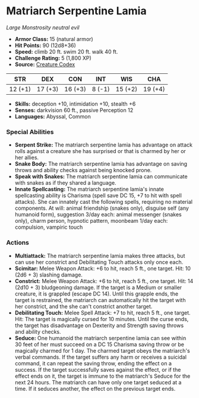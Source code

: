 # Matriarch Serpentine Lamia

*Large* *Monstrosity* *neutral evil*

- **Armor Class:** 15 (natural armor)
- **Hit Points:** 90 (12d8+36)
- **Speed:** climb 20 ft. swim 20 ft. walk 40 ft.
- **Challenge Rating:** 5 (1,800 XP)
- **Source:** [Creature Codex](https://koboldpress.com/kpstore/product/creature-codex-for-5th-edition-dnd/)

| STR | DEX | CON | INT | WIS | CHA |
| --- | --- | --- | --- | --- | --- |
| 12 (+1) | 17 (+3) | 16 (+3) | 8 (-1) | 15 (+2) | 19 (+4) |

- **Skills:** deception +10, intimidation +10, stealth +6
- **Senses:** darkvision 60 ft., passive Perception 12
- **Languages:** Abyssal, Common
### Special Abilities
- **Serpent Strike:** The matriarch serpentine lamia has advantage on attack rolls against a creature she has surprised or that is charmed by her or her allies.
- **Snake Body:** The matriarch serpentine lamia has advantage on saving throws and ability checks against being knocked prone.
- **Speak with Snakes:** The matriarch serpentine lamia can communicate with snakes as if they shared a language.
- **Innate Spellcasting:** The matriarch serpentine lamia's innate spellcasting ability is Charisma (spell save DC 15, +7 to hit with spell attacks). She can innately cast the following spells, requiring no material components. At will: animal friendship (snakes only), disguise self (any humanoid form), suggestion 3/day each: animal messenger (snakes only), charm person, hypnotic pattern, moonbeam 1/day each: compulsion, vampiric touch
### Actions
- **Multiattack:** The matriarch serpentine lamia makes three attacks, but can use her constrict and Debilitating Touch attacks only once each.
- **Scimitar:** Melee Weapon Attack: +6 to hit, reach 5 ft., one target. Hit: 10 (2d6 + 3) slashing damage.
- **Constrict:** Melee Weapon Attack: +6 to hit, reach 5 ft., one target. Hit: 14 (2d10 + 3) bludgeoning damage. If the target is a Medium or smaller creature, it is grappled (escape DC 14). Until this grapple ends, the target is restrained, the matriarch can automatically hit the target with her constrict, and the she can't constrict another target.
- **Debilitating Touch:** Melee Spell Attack: +7 to hit, reach 5 ft., one target. Hit: The target is magically cursed for 10 minutes. Until the curse ends, the target has disadvantage on Dexterity and Strength saving throws and ability checks.
- **Seduce:** One humanoid the matriarch serpentine lamia can see within 30 feet of her must succeed on a DC 15 Charisma saving throw or be magically charmed for 1 day. The charmed target obeys the matriarch's verbal commands. If the target suffers any harm or receives a suicidal command, it can repeat the saving throw, ending the effect on a success. If the target successfully saves against the effect, or if the effect ends on it, the target is immune to the matriarch's Seduce for the next 24 hours. The matriarch can have only one target seduced at a time. If it seduces another, the effect on the previous target ends.
